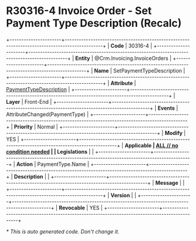﻿---
erp.type: front-end-business-rule
erp.entity: Crm.Invoicing.InvoiceOrders
---

# R30316-4 Invoice Order - Set Payment Type Description (Recalc)
+----------------------+----------------------------------------------------------------------------------------------+
| **Code**             | 30316-4                                                                                      |
+----------------------+----------------------------------------------------------------------------------------------+
| **Entity**           | @Crm.Invoicing.InvoiceOrders                                                                 |
+----------------------+----------------------------------------------------------------------------------------------+
| **Name**             | SetPaymentTypeDescription                                                                    |
+----------------------+----------------------------------------------------------------------------------------------+
| **Attribute**        | [PaymentTypeDescription](../entities/Crm.Invoicing.InvoiceOrders.md#paymenttypedescription)  |
+----------------------+----------------------------------------------------------------------------------------------+
| **Layer**            | Front-End                                                                                    |
+----------------------+----------------------------------------------------------------------------------------------+
| **Events**           | AttributeChanged(PaymentType)                                                                |
+----------------------+----------------------------------------------------------------------------------------------+
| **Priority**         | Normal                                                                                       |
+----------------------+----------------------------------------------------------------------------------------------+
| **Modify**           | YES                                                                                          |
+----------------------+----------------------------------------------------------------------------------------------+
| **Applicable         | [ALL // no condition needed](xref:applicable-legislations)                                   |
| Legislations**       |                                                                                              |
+----------------------+----------------------------------------------------------------------------------------------+
| **Action**           | PaymentType.Name                                                                             |
+----------------------+----------------------------------------------------------------------------------------------+
| **Description**      |                                                                                              |
+----------------------+----------------------------------------------------------------------------------------------+
| **Message**          |                                                                                              |
+----------------------+----------------------------------------------------------------------------------------------+
| **Version**          |                                                                                              |
+----------------------+----------------------------------------------------------------------------------------------+
| **Revocable**        | YES                                                                                          |
+----------------------+----------------------------------------------------------------------------------------------+

*\* This is auto generated code. Don't change it.*
